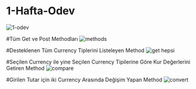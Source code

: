 # 1-Hafta-Odev
![1-odev](https://user-images.githubusercontent.com/95723369/175775209-eb119b21-ef50-4650-9c8a-b07c1feea55b.jpg)

#Tüm Get ve Post Methodları
![methods](https://user-images.githubusercontent.com/82399866/176494587-f004a27e-25f0-490b-8a75-8ffd69e541ea.png)

#Desteklenen Tüm Currency Tiplerini Listeleyen Method
![get hepsi](https://user-images.githubusercontent.com/82399866/176494722-e542d6c9-e857-44dc-8a77-8108dfd2a31b.png)

#Seçilen Currency ile yine Seçilen Currency Tipilerine Göre Kur Değerlerini Getiren Method
![compare](https://user-images.githubusercontent.com/82399866/176495098-0e2becc7-be61-48a2-a5a0-011363ff9851.png)

#Girilen Tutar için iki Currency Arasında Değişim Yapan Method
![convert](https://user-images.githubusercontent.com/82399866/176495346-b08be833-8dfd-4c8f-a042-2673d291e1f0.png)
